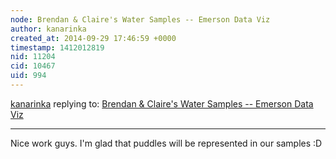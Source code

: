 ```yaml
---
node: Brendan & Claire's Water Samples -- Emerson Data Viz  
author: kanarinka
created_at: 2014-09-29 17:46:59 +0000
timestamp: 1412012819
nid: 11204
cid: 10467
uid: 994
---
```




[kanarinka](../profile/kanarinka) replying to: [Brendan & Claire's Water Samples -- Emerson Data Viz  ](../notes/cnobles/09-29-2014/brendan-claire-s-water-samples-emerson-data-viz)

----
Nice work guys. I'm glad that puddles will be represented in our samples :D
